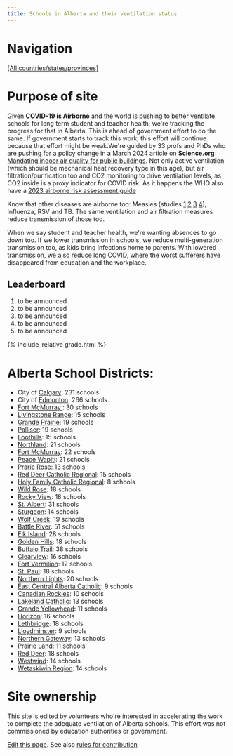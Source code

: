 ```yaml
---
title: Schools in Alberta and their ventilation status
---
```


# Navigation

[[All countries/states/provinces]](..)

# Purpose of site

Given **COVID-19 is Airborne** and the world is pushing to better ventilate schools for long term student and teacher health, we're tracking the progress for that in Alberta. This is ahead of government effort to do the same. If government starts to track this work, this effort will continue because that effort might be weak.We're guided by 33 profs and PhDs who are pushing for a policy change in a March 2024 article on **Science.org**: [Mandating indoor air quality for public buildings](https://drive.google.com/file/d/16l_IH47cQtC7fFuafvHca7ORNVGITxx8/view). Not only active ventilation (which should be mechanical heat recovery type in this age), but air filtration/purification too and CO2 monitoring to drive ventilation levels, as CO2 inside is a proxy indicator for COVID risk. As it happens the WHO also have a [2023 airborne risk assessment guide](https://iris.who.int/handle/10665/376346)

Know that other diseases are airborne too: Measles (studies [1](https://www.ncbi.nlm.nih.gov/pmc/articles/PMC2810934/pdf/10982072.pdf) [2](https://www.ncbi.nlm.nih.gov/pmc/articles/PMC3880795/pdf/nihms532643.pdf) [3](https://pubmed.ncbi.nlm.nih.gov/31257413/) [4](https://www.sciencedirect.com/science/article/pii/S0196655316305363)), Influenza, RSV and TB. The same ventilation and air filtration measures reduce transmission of those too.

 When we say student and teacher health, we're wanting absences to go down too. If we lower transmission in schools, we reduce multi-generation transmission too, as kids bring infections home to parents. With lowered transmission, we also reduce long COVID, where the worst sufferers have disappeared from education and the workplace.


## Leaderboard

1. to be announced
2. to be announced
3. to be announced
4. to be announced
5. to be announced

{% include_relative grade.html %}

# Alberta School Districts:

- City of [Calgary](Calgary/): 231 schools
- City of [Edmonton](Edmonton/): 266 schools
- [Fort McMurray ](Fort_McMurray_/): 30 schools
- [Livingstone Range](Livingstone_Range/): 15 schools
- [Grande Prairie](Grande_Prairie/): 19 schools
- [Palliser](Palliser/): 19 schools
- [Foothills](Foothills/): 15 schools
- [Northland](Northland/): 21 schools
- [Fort McMurray](Fort_McMurray/): 22 schools
- [Peace Wapiti](Peace_Wapiti/): 21 schools
- [Prarie Rose](Prarie_Rose/): 13 schools
- [Red Deer Catholic Regional](Red_Deer_Catholic_Regional/): 15 schools
- [Holy Family Catholic Regional](Holy_Family_Catholic_Regional/): 8 schools
- [Wild Rose](Wild_Rose/): 18 schools
- [Rocky View](Rocky_View/): 18 schools
- [St. Albert](St._Albert/): 31 schools
- [Sturgeon](Sturgeon/): 14 schools
- [Wolf Creek](Wolf_Creek/): 19 schools
- [Battle River](Battle_River/): 51 schools
- [Elk Island](Elk_Island/): 28 schools
- [Golden Hills](Golden_Hills/): 18 schools
- [Buffalo Trail](Buffalo_Trail/): 38 schools
- [Clearview](Clearview/): 16 schools
- [Fort Vermilion](Fort_Vermilion/): 12 schools
- [St. Paul](St._Paul/): 18 schools
- [Northern Lights](Northern_Lights/): 20 schools
- [East Central Alberta Catholic](East_Central_Alberta_Catholic/): 9 schools
- [Canadian Rockies](Canadian_Rockies/): 10 schools
- [Lakeland Catholic](Lakeland_Catholic/): 13 schools
- [Grande Yellowhead](Grande_Yellowhead/): 11 schools
- [Horizon](Horizon/): 16 schools
- [Lethbridge](Lethbridge/): 18 schools
- [Lloydminster](Lloydminster/): 9 schools
- [Northern Gateway](Northern_Gateway/): 13 schools
- [Prairie Land](Prairie_Land/): 11 schools
- [Red Deer](Red_Deer/): 18 schools
- [Westwind](Westwind/): 14 schools
- [Wetaskiwin Region](Wetaskiwin_Region/): 14 schools


# Site ownership

This site is edited by volunteers who're interested in accelerating the work to complete the adequate ventilation of Alberta schools. This effort was not commissioned by education authorities or government.

[Edit this page](https://github.com/ventilate-schools/AB/edit/main/index.md). See also [rules for contribution](./contribution_rules/)